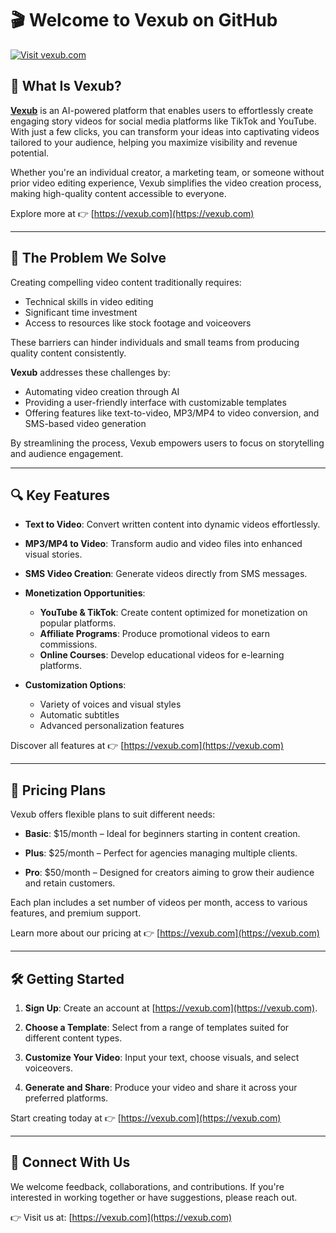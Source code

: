 # 🎬 Welcome to Vexub on GitHub

[![Visit vexub.com](https://img.shields.io/badge/Visit-Our%20Website-blue)](https://vexub.com)

## 🚀 What Is Vexub?

**[Vexub](https://vexub.com)** is an AI-powered platform that enables users to effortlessly create engaging story videos for social media platforms like TikTok and YouTube. With just a few clicks, you can transform your ideas into captivating videos tailored to your audience, helping you maximize visibility and revenue potential.

Whether you're an individual creator, a marketing team, or someone without prior video editing experience, Vexub simplifies the video creation process, making high-quality content accessible to everyone.

Explore more at 👉 [https://vexub.com](https://vexub.com)

---

## 🧩 The Problem We Solve

Creating compelling video content traditionally requires:

- Technical skills in video editing
- Significant time investment
- Access to resources like stock footage and voiceovers

These barriers can hinder individuals and small teams from producing quality content consistently.

**Vexub** addresses these challenges by:

- Automating video creation through AI
- Providing a user-friendly interface with customizable templates
- Offering features like text-to-video, MP3/MP4 to video conversion, and SMS-based video generation

By streamlining the process, Vexub empowers users to focus on storytelling and audience engagement.

---

## 🔍 Key Features

- **Text to Video**: Convert written content into dynamic videos effortlessly.

- **MP3/MP4 to Video**: Transform audio and video files into enhanced visual stories.

- **SMS Video Creation**: Generate videos directly from SMS messages.

- **Monetization Opportunities**:
  - **YouTube & TikTok**: Create content optimized for monetization on popular platforms.
  - **Affiliate Programs**: Produce promotional videos to earn commissions.
  - **Online Courses**: Develop educational videos for e-learning platforms.

- **Customization Options**:
  - Variety of voices and visual styles
  - Automatic subtitles
  - Advanced personalization features

Discover all features at 👉 [https://vexub.com](https://vexub.com)

---

## 💼 Pricing Plans

Vexub offers flexible plans to suit different needs:

- **Basic**: $15/month – Ideal for beginners starting in content creation.

- **Plus**: $25/month – Perfect for agencies managing multiple clients.

- **Pro**: $50/month – Designed for creators aiming to grow their audience and retain customers.

Each plan includes a set number of videos per month, access to various features, and premium support.

Learn more about our pricing at 👉 [https://vexub.com](https://vexub.com)

---

## 🛠️ Getting Started

1. **Sign Up**: Create an account at [https://vexub.com](https://vexub.com).

2. **Choose a Template**: Select from a range of templates suited for different content types.

3. **Customize Your Video**: Input your text, choose visuals, and select voiceovers.

4. **Generate and Share**: Produce your video and share it across your preferred platforms.

Start creating today at 👉 [https://vexub.com](https://vexub.com)

---

## 🤝 Connect With Us

We welcome feedback, collaborations, and contributions. If you're interested in working together or have suggestions, please reach out.

👉 Visit us at: [https://vexub.com](https://vexub.com)

